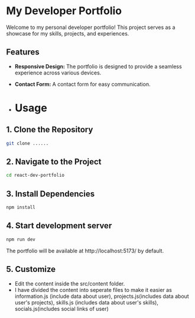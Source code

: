 # My Developer Portfolio


Welcome to my personal developer portfolio! This project serves as a showcase for my skills, projects, and experiences.

## Features

- **Responsive Design:** The portfolio is designed to provide a seamless experience across various devices.


- **Contact Form:** A contact form for easy communication.

- # Usage

## 1. Clone the Repository

```bash
git clone ......
```

## 2. Navigate to the Project
```bash
cd react-dev-portfolio
```
## 3. Install Dependencies

```bash
npm install
```

## 4. Start development server

```bash
npm run dev
```
The portfolio will be available at http://localhost:5173/ by default.

## 5. Customize

- Edit the content inside the src/content folder.
- I have divided the content into seperate files to make it easier as information.js (include data about user), projects.js(includes data about user's projects), skills.js (includes data about user's skills), socials.js(includes social links of user)
